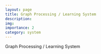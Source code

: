 ```yaml
---
layout: page
title: Graph Processing / Learning System
description: 
img: 
importance: 2
category: system
---
```


Graph Processing / Learning System
